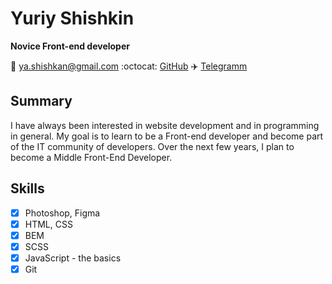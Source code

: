  # Yuriy Shishkin

**Novice Front-end developer**

 :email: <ya.shishkan@gmail.com> :octocat: [GitHub](https://github.com/YuriyShishkin/) :airplane: [Telegramm](https://t.me/ShishkinYuriy)

 ## Summary

 I have always been interested in website development and in programming in general. My goal is to learn to be a Front-end developer and become part of the IT community of developers. Over the next few years, I plan to become a Middle Front-End Developer.

 ## Skills

 - [x] Photoshop, Figma
 - [x] HTML, CSS
 - [x] BEM
 - [x] SCSS
 - [x] JavaScript - the basics
 - [x] Git
